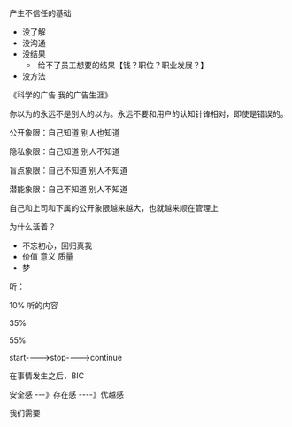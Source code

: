 产生不信任的基础

* 没了解
* 没沟通
* 没结果
  * ​	给不了员工想要的结果【钱？职位？职业发展？】
* 没方法



《科学的广告 我的广告生涯》 

​		你以为的永远不是别人的以为。永远不要和用户的认知针锋相对，即使是错误的。



公开象限：自己知道 别人也知道

隐私象限：自己知道 别人不知道

盲点象限：自己不知道 别人不知道

潜能象限：自己不知道 别人不知道





自己和上司和下属的公开象限越来越大，也就越来顺在管理上





为什么活着？

* 不忘初心，回归真我
* 价值 意义 质量 
* 梦



听：

10% 听的内容 

35% 

55% 





start---->stop---->continue







在事情发生之后，BIC







安全感 ---》存在感 ----》优越感



我们需要

























